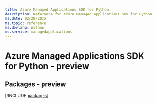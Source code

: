 ```yaml
---
title: Azure Managed Applications SDK for Python
description: Reference for Azure Managed Applications SDK for Python
ms.date: 02/28/2025
ms.topic: reference
ms.devlang: python
ms.service: managedapplications
---
```

# Azure Managed Applications SDK for Python - preview
## Packages - preview
[!INCLUDE [packages](managed-applications-index.md)]
